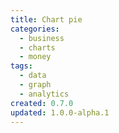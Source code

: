 ```yaml
---
title: Chart pie
categories:
  - business
  - charts
  - money
tags:
  - data
  - graph
  - analytics
created: 0.7.0
updated: 1.0.0-alpha.1
---
```

